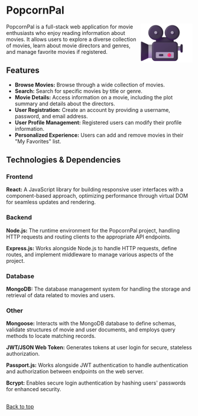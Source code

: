 # PopcornPal <a name="top"></a>
<img align="right" src="images/moviecamera.svg" alt="Movie Camera" width="140"/>
PopcornPal is a full-stack web application for movie enthusiasts who enjoy reading information about movies. It allows users to explore a diverse collection of movies, learn about movie directors and genres, and manage favorite movies if registered.

## Features

- **Browse Movies:** Browse through a wide collection of movies.
- **Search:** Search for specific movies by title or genre.
- **Movie Details:** Access information on a movie, including the plot summary and details about the directors.
- **User Registration:** Create an account by providing a username, password, and email address.
- **User Profile Management:** Registered users can modify their profile information.
- **Personalized Experience:** Users can add and remove movies in their "My Favorites" list.

## Technologies & Dependencies
### Frontend
<strong>React:</strong> A JavaScript library for building responsive user interfaces with a component-based approach, optimizing performance through virtual DOM for seamless updates and rendering.

### Backend
<strong>Node.js:</strong> The runtime environment for the PopcornPal project, handling HTTP requests and routing clients to the appropriate API endpoints.

<strong>Express.js:</strong> Works alongside Node.js to handle HTTP requests, define routes, and implement middleware to manage various aspects of the project.

### Database
<strong>MongoDB:</strong> The database management system for handling the storage and retrieval of data related to movies and users.

### Other
<strong>Mongoose:</strong> Interacts with the MongoDB database to define schemas, validate structures of movie and user documents, and employs query methods to locate matching records.

<strong>JWT/JSON Web Token:</strong> Generates tokens at user login for secure, stateless authorization.

<strong>Passport.js:</strong> Works alongside JWT authentication to handle authentication and authorization between endpoints on the web server.

<strong>Bcrypt:</strong> Enables secure login authentication by hashing users' passwords for enhanced security.

##
[Back to top](#top)